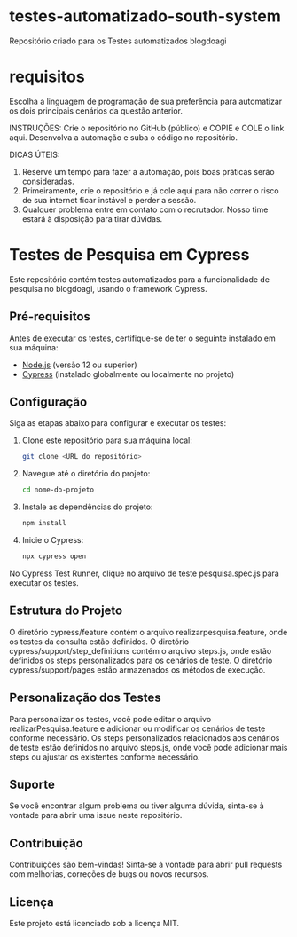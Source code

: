 # testes-automatizado-south-system
Repositório criado para os Testes automatizados blogdoagi

# requisitos 

Escolha a linguagem de programação de sua preferência para automatizar os dois principais cenários da questão anterior.

INSTRUÇÕES: Crie o repositório no GitHub (público) e COPIE e COLE o link aqui. Desenvolva a automação e suba o código no repositório.

DICAS ÚTEIS:
1. Reserve um tempo para fazer a automação, pois boas práticas serão consideradas.
2. Primeiramente, crie o repositório e já cole aqui para não correr o risco de sua internet ficar instável e perder a sessão.
3. Qualquer problema entre em contato com o recrutador. Nosso time estará à disposição para tirar dúvidas.

# Testes de Pesquisa em Cypress

Este repositório contém testes automatizados para a funcionalidade de pesquisa no blogdoagi, usando o framework Cypress.

## Pré-requisitos

Antes de executar os testes, certifique-se de ter o seguinte instalado em sua máquina:

- [Node.js](https://nodejs.org) (versão 12 ou superior)
- [Cypress](https://www.cypress.io) (instalado globalmente ou localmente no projeto)

## Configuração

Siga as etapas abaixo para configurar e executar os testes:

1. Clone este repositório para sua máquina local:

   ```bash
   git clone <URL do repositório>

2. Navegue até o diretório do projeto:
    
    ```bash
    cd nome-do-projeto

3. Instale as dependências do projeto:
   
    ```bash
    npm install

4. Inicie o Cypress:
    ```bash
    npx cypress open

No Cypress Test Runner, clique no arquivo de teste pesquisa.spec.js para executar os testes.

## Estrutura do Projeto
O diretório cypress/feature contém o arquivo realizarpesquisa.feature, onde os testes da consulta estão definidos.
O diretório cypress/support/step_definitions contém o arquivo steps.js, onde estão definidos os steps personalizados para os cenários de teste.
O diretório cypress/support/pages estão armazenados os métodos de execução.

## Personalização dos Testes
Para personalizar os testes, você pode editar o arquivo realizarPesquisa.feature e adicionar ou modificar os cenários de teste conforme necessário.
Os steps personalizados relacionados aos cenários de teste estão definidos no arquivo steps.js, onde você pode adicionar mais steps ou ajustar os existentes conforme necessário.

## Suporte
Se você encontrar algum problema ou tiver alguma dúvida, sinta-se à vontade para abrir uma issue neste repositório.

## Contribuição
Contribuições são bem-vindas! Sinta-se à vontade para abrir pull requests com melhorias, correções de bugs ou novos recursos.

## Licença
Este projeto está licenciado sob a licença MIT.